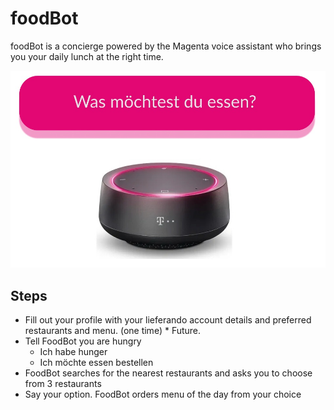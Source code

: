 # foodBot

foodBot is a concierge powered by the Magenta voice assistant who brings you your daily lunch at the right time.

![](assets/foodbot.jpeg)


## Steps
- Fill out your profile with your lieferando account details and preferred restaurants and menu. (one time) * Future.
- Tell FoodBot you are hungry
  - Ich habe hunger
  - Ich möchte essen bestellen
- FoodBot searches for the nearest restaurants and asks you to choose from 3 restaurants
- Say your option. FoodBot orders menu of the day from your choice